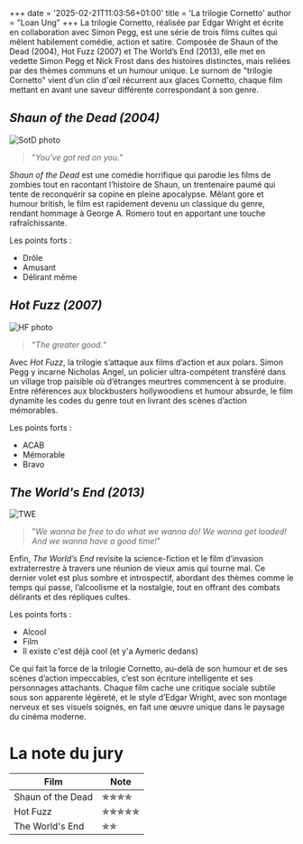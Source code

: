 +++
date = '2025-02-21T11:03:56+01:00'
title = 'La trilogie Cornetto'
author = "Loan Ung"
+++
La trilogie Cornetto, réalisée par Edgar Wright et écrite en collaboration avec Simon Pegg, est une série de trois films cultes qui mêlent habilement comédie, action et satire. Composée de Shaun of the Dead (2004), Hot Fuzz (2007) et The World’s End (2013), elle met en vedette Simon Pegg et Nick Frost dans des histoires distinctes, mais reliées par des thèmes communs et un humour unique. Le surnom de "trilogie Cornetto" vient d’un clin d'œil récurrent aux glaces Cornetto, chaque film mettant en avant une saveur différente correspondant à son genre.

## *Shaun of the Dead (2004)*

![SotD photo](https://medias.spotern.com/spots/w640/11/11835-1532336916.jpg)

>"*You've got red on you.*"

*Shaun of the Dead* est une comédie horrifique qui parodie les films de zombies tout en racontant l’histoire de Shaun, un trentenaire paumé qui tente de reconquérir sa copine en pleine apocalypse. Mêlant gore et humour british, le film est rapidement devenu un classique du genre, rendant hommage à George A. Romero tout en apportant une touche rafraîchissante.

Les points forts : 
- Drôle
- Amusant
- Délirant même

## *Hot Fuzz (2007)*

![HF photo](https://lesrefracteurs.fr/wp-content/uploads/2021/12/Hot-Fuzz-illu-3-1024x576.jpg)

>"*The greater good.*"

Avec *Hot Fuzz*, la trilogie s’attaque aux films d’action et aux polars. Simon Pegg y incarne Nicholas Angel, un policier ultra-compétent transféré dans un village trop paisible où d’étranges meurtres commencent à se produire. Entre références aux blockbusters hollywoodiens et humour absurde, le film dynamite les codes du genre tout en livrant des scènes d’action mémorables.

Les points forts :
- ACAB
- Mémorable
- Bravo

## *The World's End (2013)*

![TWE](https://medias.spotern.com/spots/w640/12/12891-1532336916.jpg)

>"*We wanna be free to do what we wanna do! We wanna get loaded! And we wanna have a good time!*"

Enfin, *The World’s End* revisite la science-fiction et le film d’invasion extraterrestre à travers une réunion de vieux amis qui tourne mal. Ce dernier volet est plus sombre et introspectif, abordant des thèmes comme le temps qui passe, l’alcoolisme et la nostalgie, tout en offrant des combats délirants et des répliques cultes.

Les points forts :
- Alcool
- Film
- Il existe c'est déjà cool (et y'a Aymeric dedans)

Ce qui fait la force de la trilogie Cornetto, au-delà de son humour et de ses scènes d’action impeccables, c’est son écriture intelligente et ses personnages attachants. Chaque film cache une critique sociale subtile sous son apparente légèreté, et le style d’Edgar Wright, avec son montage nerveux et ses visuels soignés, en fait une œuvre unique dans le paysage du cinéma moderne. 

# La note du jury

| Film | Note |
| --------- | --------- |
| Shaun of the Dead   | ✯✯✯✯ |
| Hot Fuzz   | ✯✯✯✯✯ |
| The World's End   | ✯✯ |